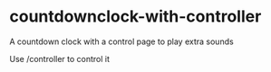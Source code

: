 countdownclock-with-controller
==============================

A countdown clock with a control page to play extra sounds

Use /controller to control it
